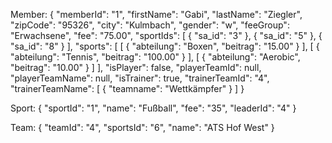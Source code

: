 Member:
{
  "memberId": "1",
  "firstName": "Gabi",
  "lastName": "Ziegler",
  "zipCode": "95326",
  "city": "Kulmbach",
  "gender": "w",
  "feeGroup": "Erwachsene",
  "fee": "75.00",
  "sportIds": [
    {
      "sa_id": "3"
    },
    {
      "sa_id": "5"
    },
    {
      "sa_id": "8"
    }
  ],
  "sports": [
    [
      {
        "abteilung": "Boxen",
        "beitrag": "15.00"
      }
    ],
    [
      {
        "abteilung": "Tennis",
        "beitrag": "100.00"
      }
    ],
    [
      {
        "abteilung": "Aerobic",
        "beitrag": "10.00"
      }
    ]
  ],
  "isPlayer": false,
  "playerTeamId": null,
  "playerTeamName": null,
  "isTrainer": true,
  "trainerTeamId": "4",
  "trainerTeamName": [
    {
      "teamname": "Wettkämpfer"
    }
  ]
}

Sport:
{
  "sportId": "1",
  "name": "Fußball",
  "fee": "35",
  "leaderId": "4"
}

Team:
{
  "teamId": "4",
  "sportsId": "6",
  "name": "ATS Hof West"
}